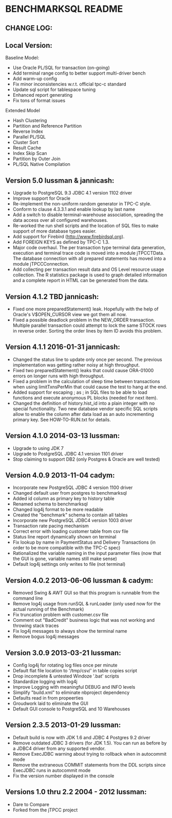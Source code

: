 BENCHMARKSQL README
===================

CHANGE LOG:
-----------

Local Version:
--------------------------------------

Baseline Model:
  +  Use Oracle PL/SQL for transaction (on-going)
  +  Add terminal range config to better support multi-driver bench
  +  Add warm-up config
  +  Fix minor inconsistencies w.r.t. official tpc-c standard
  +  Update sql script for tablespace tuning
  +  Enhanced report generating
  +  Fix tons of format issues

Extended Model
  +  Hash Clustering
  +  Partition and Reference Partition
  +  Reverse Index
  +  Parallel PL/SQL
  +  Cluster Sort
  +  Result Cache
  +  Index Skip Scan
  +  Partition by Outer Join
  +  PL/SQL Native Compilation

Version 5.0 lussman & jannicash:
--------------------------------------
  +  Upgrade to PostgreSQL 9.3 JDBC 4.1 version 1102 driver
  +  Improve support for Oracle
  +  Re-implement the non-uniform random generator in TPC-C style.
  +  Conform to clause 4.3.3.1 and enable lookup by last name
  +  Add a switch to disable terminal-warehouse association, spreading
     the data access over all configured warehouses.
  +  Re-worked the run shell scripts and the location of SQL files to
     make support of more database types easier.
  +  Add support for Firebird (http://www.firebirdsql.org).
  +  Add FOREIGN KEYS as defined by TPC-C 1.3.
  +  Major code overhaul. The per transaction type terminal data
     generation, execution and terminal trace code is moved into a
     module jTPCCTData. The database connection with all prepared
     statements has moved into a module jTPCCConnection.
  +  Add collecting per transaction result data and OS Level
     resource usage collection. The R statistics package is used
     to graph detailed information and a complete report in HTML
     can be generated from the data.

Version 4.1.2 TBD jannicash:
-----------------------------------
  + Fixed one more preparedStatement() leak. Hopefully with the help
    of Oracle's V$OPEN_CURSOR view we got them all now.
  + Fixed a possible deadlock problem in the NEW_ORDER transaction.
    Multiple parallel transaction could attempt to lock the same
    STOCK rows in reverse order. Sorting the order lines by item ID
    avoids this problem.

Version 4.1.1 2016-01-31 jannicash:
-----------------------------------
  + Changed the status line to update only once per second. The previous
    implementation was getting rather noisy at high throughput.
  + Fixed two preparedStatement() leaks that could cause ORA-01000 errors
    on longer runs with high throughput.
  + Fixed  a problem in the calculation of sleep time between
    transactions when using limitTxnsPerMin that could cause the test
    to hang at the end.
  + Added support for escaping ; as \; in SQL files to be able to load
    functions and execute anonymous PL blocks (needed for next item).
  + Changed the definition of history.hist_id into a plain integer with
    no special functionality. Two new database vendor specific SQL
    scripts allow to enable the column after data load as an auto
    incrementing primary key. See HOW-TO-RUN.txt for details.

Version 4.1.0 2014-03-13 lussman:
---------------------------------
  + Upgrade to using JDK 7
  + Upgrade to PostgreSQL JDBC 4.1 version 1101 driver
  + Stop claiming to support DB2 (only Postgres & Oracle are well tested)

Version 4.0.9 2013-11-04 cadym:
-------------------------------
  + Incorporate new PostgreSQL JDBC 4 version 1100 driver
  + Changed default user from postgres to benchmarksql
  + Added id column as primary key to history table
  + Renamed schema to benchmarksql
  + Changed log4j format to be more readable
  + Created the "benchmark" schema to contain all tables
  + Incorporate new PostgreSQL JDBC4 version 1003 driver
  + Transaction rate pacing mechanism
  + Correct error with loading customer table from csv file
  + Status line report dynamically shown on terminal
  + Fix lookup by name in PaymentStatus and Delivery Transactions
    (in order to be more compatible with the TPC-C spec)
  + Rationalized the variable naming in the input parameter files
    (now that the GUI is gone, variable names still make sense)
  + Default log4j settings only writes to file (not terminal)

Version 4.0.2  2013-06-06   lussman & cadym:
--------------------------------------------
  + Removed Swing & AWT GUI so that this program is runnable from
    the command line
  + Remove log4j usage from runSQL & runLoader (only used now for
    the actual running of the Benchmark)
  + Fix truncation problem with customer.csv file
  + Comment out "BadCredit" business logic that was not working
    and throwing stack traces
  + Fix log4j messages to always show the terminal name
  + Remove bogus log4j messages

Version 3.0.9 2013-03-21  lussman:
----------------------------------
  + Config log4j for rotating log files once per minute
  + Default flat file location to '/tmp/csv/' in
    table copies script
  + Drop incomplete & untested Windoze '.bat' scripts
  + Standardize logging with log4j
  + Improve Logging with meaningful DEBUG and INFO levels
  + Simplify "build.xml" to eliminate nbproject dependency
  + Defaults read in from propeerties
  + Groudwork laid to eliminate the GUI
  + Default GUI console to PostgreSQL and 10 Warehouses

Version 2.3.5  2013-01-29  lussman:
-----------------------------------
  + Default build is now with JDK 1.6 and JDBC 4 Postgres 9.2 driver
  + Remove outdated JDBC 3 drivers (for JDK 1.5).  You can run as
    before by a JDBC4 driver from any supported vendor.
  + Remove ExecJDBC warning about trying to rollback when in
    autocommit mode
  + Remove the extraneous COMMIT statements from the DDL scripts
    since ExecJDBC runs in autocommit mode
  + Fix the version number displayed in the console

Versions 1.0 thru 2.2  2004 - 2012 lussman:
-------------------------------------------
  + Dare to Compare
  + Forked from the jTPCC project
